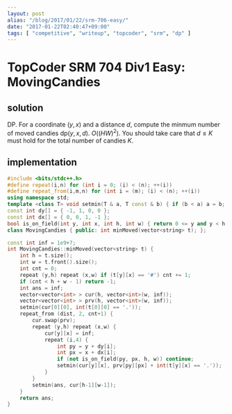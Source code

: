 ```yaml
---
layout: post
alias: "/blog/2017/01/22/srm-706-easy/"
date: "2017-01-22T02:40:47+09:00"
tags: [ "competitive", "writeup", "topcoder", "srm", "dp" ]
---
```


# TopCoder SRM 704 Div1 Easy: MovingCandies

## solution

DP. For a coordinate $(y, x)$ and a distance $d$, compute the minmum number of moved candies $\mathrm{dp}(y,x,d)$. $O((HW)^2)$.
You should take care that $d \le K$ must hold for the total number of candies $K$.

## implementation

``` c++
#include <bits/stdc++.h>
#define repeat(i,n) for (int i = 0; (i) < (n); ++(i))
#define repeat_from(i,m,n) for (int i = (m); (i) < (n); ++(i))
using namespace std;
template <class T> void setmin(T & a, T const & b) { if (b < a) a = b; }
const int dy[] = { -1, 1, 0, 0 };
const int dx[] = { 0, 0, 1, -1 };
bool is_on_field(int y, int x, int h, int w) { return 0 <= y and y < h and 0 <= x and x < w; }
class MovingCandies { public: int minMoved(vector<string> t); };

const int inf = 1e9+7;
int MovingCandies::minMoved(vector<string> t) {
    int h = t.size();
    int w = t.front().size();
    int cnt = 0;
    repeat (y,h) repeat (x,w) if (t[y][x] == '#') cnt += 1;
    if (cnt < h + w - 1) return -1;
    int ans = inf;
    vector<vector<int> > cur(h, vector<int>(w, inf));
    vector<vector<int> > prv(h, vector<int>(w, inf));
    setmin(cur[0][0], int(t[0][0] == '.'));
    repeat_from (dist, 2, cnt+1) {
        cur.swap(prv);
        repeat (y,h) repeat (x,w) {
            cur[y][x] = inf;
            repeat (i,4) {
                int py = y + dy[i];
                int px = x + dx[i];
                if (not is_on_field(py, px, h, w)) continue;
                setmin(cur[y][x], prv[py][px] + int(t[y][x] == '.'));
            }
        }
        setmin(ans, cur[h-1][w-1]);
    }
    return ans;
}
```
